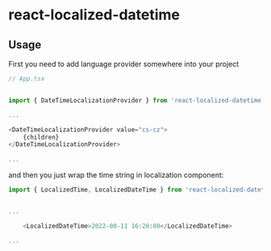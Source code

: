 
# react-localized-datetime

## Usage

First you need to add language provider somewhere into your project

```typescript jsx
// App.tsx


import { DateTimeLocalizationProvider } from 'react-localized-datetime';

...

<DateTimeLocalizationProvider value="cs-cz">
    {children}
</DateTimeLocalizationProvider>
    
...

```


and then you just wrap the time string in localization component: 

```typescript jsx
import { LocalizedTime, LocalizedDateTime } from 'react-localized-datetime';


...

    <LocalizedDateTime>2022-08-11 16:20:00</LocalizedDateTime>

...

```
